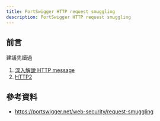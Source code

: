 ```yaml
---
title: PortSwigger HTTP request smuggling
description: PortSwigger HTTP request smuggling
---
```


## 前言

建議先讀過

1. [深入解說 HTTP message](../http/anatomy-of-an-http-message.md)
2. [HTTP2](../http/http-2.md)

## 參考資料

- https://portswigger.net/web-security/request-smuggling
